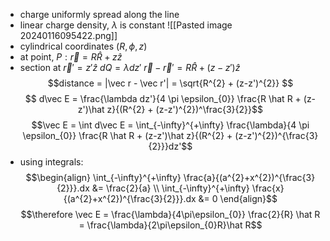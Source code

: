 - charge uniformly spread along the line
- linear charge density, $\lambda$ is constant
![[Pasted image 20240116095422.png]]
- cylindrical coordinates $(R, \phi, z)$
- at point, $P: \vec r = R \hat R + z \hat z$
- section at $\vec r' = z' \hat z$
	$dQ = \lambda dz'$
	$\vec r - \vec r' = R \hat R + (z-z')\hat z$
$$distance = |\vec r - \vec r'| = \sqrt{R^{2} + (z-z')^{2}} $$ 
$$
	d\vec E = \frac{\lambda dz'}{4 \pi \epsilon_{0}} \frac{R \hat R + (z-z')\hat z}{(R^{2} + (z-z')^{2})^\frac{3}{2}}$$
	$$\vec E = \int d\vec E = \int_{-\infty}^{+\infty} \frac{\lambda}{4 \pi \epsilon_{0}} \frac{R \hat R + (z-z')\hat z}{(R^{2} + (z-z')^{2})^{\frac{3}{2}}}dz'$$
- using integrals: $$\begin{align}
\int_{-\infty}^{+\infty} \frac{a}{(a^{2}+x^{2})^{\frac{3}{2}}}.dx &= \frac{2}{a} \\
\int_{-\infty}^{+\infty} \frac{x}{(a^{2}+x^{2})^{\frac{3}{2}}}.dx &= 0
\end{align}$$
$$\therefore \vec E = \frac{\lambda}{4\pi\epsilon_{0}} \frac{2}{R} \hat R = \frac{\lambda}{2\pi\epsilon_{0}R}\hat R$$
